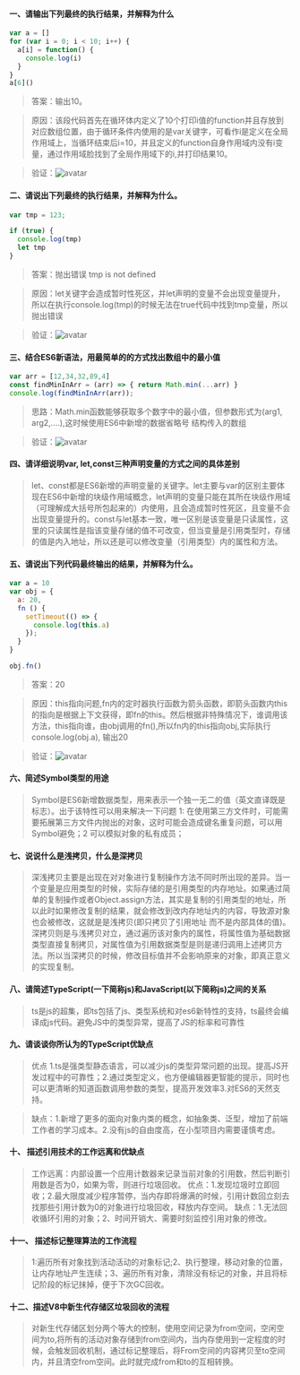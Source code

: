 #### 一、请输出下列最终的执行结果，并解释为什么
```` javascript
var a = []
for (var i = 0; i < 10; i++) {
  a[i] = function() {
    console.log(i)
  }
}
a[6]()
````

>答案：输出10。

>原因：该段代码首先在循环体内定义了10个打印i值的function并且存放到对应数组位置，由于循环条件内使用的是var关键字，可看作i是定义在全局作用域上，当循环结束后i=10，并且定义的function自身作用域内没有i变量，通过作用域脸找到了全局作用域下的i,并打印结果10。

>验证：![avatar](./images/1.jpg)

#### 二、请说出下列最终的执行结果，并解释为什么。

````javascript
var tmp = 123;

if (true) {
  console.log(tmp)
  let tmp
}
````

>答案：抛出错误 tmp is not defined

>原因：let关键字会造成暂时性死区，并let声明的变量不会出现变量提升，所以在执行console.log(tmp)的时候无法在true代码中找到tmp变量，所以抛出错误

>验证：![avatar](./images/2.jpg)

#### 三、结合ES6新语法，用最简单的的方式找出数组中的最小值
````javascript
var arr = [12,34,32,89,4]
const findMinInArr = (arr) => { return Math.min(...arr) }
console.log(findMinInArr(arr));
````
> 思路：Math.min函数能够获取多个数字中的最小值，但参数形式为(arg1, arg2,....),这时候使用ES6中新增的数据省略号 结构传入的数组

>验证：![avatar](./images/3.jpg)

#### 四、请详细说明var, let,const三种声明变量的方式之间的具体差别

> let、const都是ES6新增的声明变量的关键字。let主要与var的区别主要体现在ES6中新增的块级作用域概念，let声明的变量只能在其所在块级作用域（可理解成大括号所包起来的）内使用，且会造成暂时性死区，且变量不会出现变量提升的。const与let基本一致，唯一区别是该变量是只读属性，这里的只读属性是指该变量存储的值不可改变，但当变量是引用类型时，存储的值是内入地址，所以还是可以修改变量（引用类型）内的属性和方法。

#### 五、请说出下列代码最终输出的结果，并解释为什么。
````javascript
var a = 10
var obj = {
  a: 20,
  fn () {
    setTimeout(() => {
      console.log(this.a)
    });
  }
}

obj.fn()
````
>答案：20

>原因：this指向问题,fn内的定时器执行函数为箭头函数，即箭头函数内this的指向是根据上下文获得，即fn的this。然后根据非特殊情况下，谁调用该方法，this指向谁，由obj调用的fn(),所以fn内的this指向obj,实际执行console.log(obj.a), 输出20

>验证：![avatar](./images/5.jpg)

#### 六、简述Symbol类型的用途

>Symbol是ES6新增数据类型，用来表示一个独一无二的值（英文直译既是标志）。出于该特性可以用来解决一下问题 1: 在使用第三方文件时，可能需要拓展第三方文件内抛出的对象，这时可能会造成键名重复问题，可以用Symbol避免；2 可以模拟对象的私有成员；

#### 七、说说什么是浅拷贝，什么是深拷贝

>深浅拷贝主要是出现在对对象进行复制操作方法不同时所出现的差异。当一个变量是应用类型的时候，实际存储的是引用类型的内存地址。如果通过简单的复制操作或者Object.assign方法，其实是复制的引用类型的地址，所以此时如果修改复制的结果，就会修改到改内存地址内的内容，导致源对象也会被修改，这就是是浅拷贝(即只拷贝了引用地址 而不是内部具体的值)。深拷贝则是与浅拷贝对立，通过遍历该对象内的属性，将属性值为基础数据类型直接复制拷贝，对属性值为引用数据类型是则是递归调用上述拷贝方法。所以当深拷贝的时候，修改目标值并不会影响原来的对象，即真正意义的实现复制。

#### 八、请简述TypeScript(一下简称js)和JavaScript(以下简称js)之间的关系

> ts是js的超集，即ts包括了js、类型系统和对es6新特性的支持，ts最终会编译成js代码。避免JS中的类型异常，提高了JS的标率和可靠性

#### 九、请谈谈你所认为的TypeScript优缺点

>优点 1.ts是强类型静态语言，可以减少js的类型异常问题的出现。提高JS开发过程中的可靠性；2.通过类型定义，也方便编辑器更智能的提示，同时也可以更清晰的知道函数调用参数的类型，提高开发效率3.对ES6的天然支持。

>缺点：1.新增了更多的面向对象内类的概念，如抽象类、泛型，增加了前端工作者的学习成本。2.没有js的自由度高，在小型项目内需要谨慎考虑。

#### 十、 描述引用技术的工作远离和优缺点

>工作远离：内部设置一个应用计数器来记录当前对象的引用数，然后判断引用数是否为0，如果为零，则进行垃圾回收。
>优点：1.发现垃圾时立即回收；2.最大限度减少程序暂停，当内存即将爆满的时候，引用计数回立刻去找那些引用计数为0的对象进行垃圾回收，释放内存空间。
>缺点：1.无法回收循环引用的对象；2、时间开销大、需要时刻监控引用对象的修改。 

#### 十一、 描述标记整理算法的工作流程

> 1:遍历所有对象找到活动活动的对象标记;2、执行整理，移动对象的位置，让内存地址产生连续；3、遍历所有对象，清除没有标记的对象，并且将标记阶段的标记抹掉，便于下次GC回收。

#### 十二、描述V8中新生代存储区垃圾回收的流程
>  对新生代存储区划分两个等大的控制，使用空间记录为from空间，空闲空间为to,将所有的活动对象存储到from空间内，当内存使用到一定程度的时候，会触发回收机制，通过标记整理后，将From空间的内容拷贝至to空间内，并且清空from空间。此时就完成from和to的互相转换。